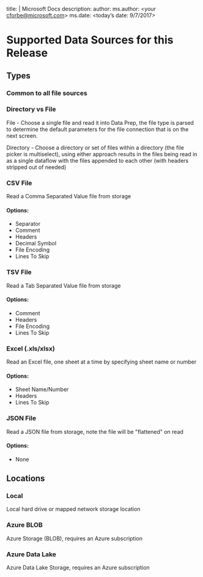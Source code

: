 title: <this Supported Data Sources for this Release > | Microsoft Docs
description: <this Tells which data sources are supported for AML workbench>
author: <your cforbe>
ms.author: <your cforbe@microsoft.com>
ms.date: <today’s date: 9/7/2017>

# Supported Data Sources for this Release #

## Types ##
### Common to all file sources ###

### Directory vs File ###
File - Choose a single file and read it into Data Prep, the file type is parsed to determine the default parameters for the file connection that is on the next screen.

Directory - Choose a directory or set of files within a directory (the file picker is multiselect), using either approach results in the files being read in as a single dataflow with the files appended to each other (with headers stripped out of needed)
### CSV File ###
Read a Comma Separated Value file from storage

#### Options: ####
- Separator
- Comment
- Headers
- Decimal Symbol
- File Encoding
- Lines To Skip

### TSV File ###
Read a Tab Separated Value file from storage

#### Options: ####
- Comment
- Headers
- File Encoding
- Lines To Skip

### Excel (.xls/xlsx) ###
Read an Excel file, one sheet at a time by specifying sheet name or number

#### Options: ####
- Sheet Name/Number
- Headers
- Lines To Skip

### JSON File ###
Read a JSON file from storage, note the file will be "flattened" on read

#### Options: ####
- None


## Locations ##
### Local ###
Local hard drive or mapped network storage location

### Azure BLOB ###
Azure Storage (BLOB), requires an Azure subscription

### Azure Data Lake ###
Azure Data Lake Storage, requires an Azure subscription